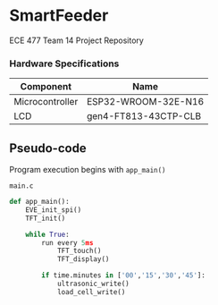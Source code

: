 # SmartFeeder
ECE 477 Team 14 Project Repository

### Hardware Specifications
| Component       | Name                 |
| --------------- | -------------------- |
| Microcontroller | ESP32-WROOM-32E-N16  |
| LCD             | gen4-FT813-43CTP-CLB |

## Pseudo-code

Program execution begins with ```app_main()```

```main.c```
```python
def app_main():
    EVE_init_spi()
    TFT_init()

    while True:
        run every 5ms
            TFT_touch()
            TFT_display()

        if time.minutes in ['00','15','30','45']:
            ultrasonic_write()
            load_cell_write()
```